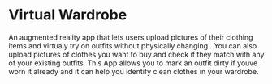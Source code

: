 # Virtual Wardrobe
An augmented reality app that lets users upload pictures of their clothing items and virtualy try on outfits without physically changing . You can also upload pictures of clothes you want to buy and check if they match with any of your existing outfits. This App allows you to mark an outfit dirty if youve worn it already and it can help you identify clean clothes in your wardrobe.
